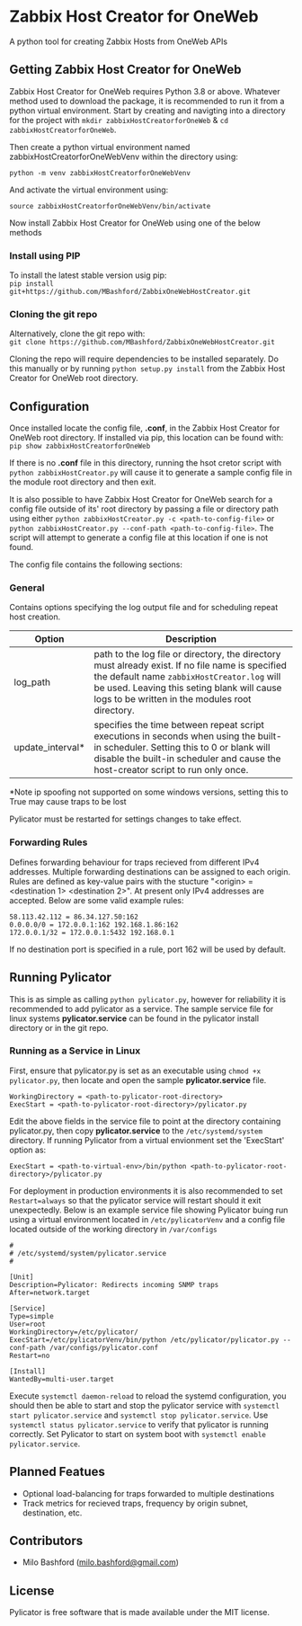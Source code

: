 # Zabbix Host Creator for OneWeb #
A python tool for creating Zabbix Hosts from OneWeb APIs

## Getting Zabbix Host Creator for OneWeb ##
Zabbix Host Creator for OneWeb requires Python 3.8 or above. Whatever method used to download the package, it is recommended to run it from a python virtual environment. Start by creating and navigting into a directory for the project with `mkdir zabbixHostCreatorforOneWeb` & `cd zabbixHostCreatorforOneWeb`.

Then create a python virtual environment named zabbixHostCreatorforOneWebVenv within the directory using:  

`python -m venv zabbixHostCreatorforOneWebVenv`  

And activate the virtual environment using:  

`source zabbixHostCreatorforOneWebVenv/bin/activate`

Now install Zabbix Host Creator for OneWeb using one of the below methods

### Install using PIP ###
To install the latest stable version usig pip:  
`pip install git+https://github.com/MBashford/ZabbixOneWebHostCreator.git`

### Cloning the git repo ###
Alternatively, clone the git repo with:  
`git clone https://github.com/MBashford/ZabbixOneWebHostCreator.git`

Cloning the repo will require dependencies to be installed separately. Do this manually or by running `python setup.py install` from the Zabbix Host Creator for OneWeb root directory.

## Configuration ##
Once installed locate the config file, **.conf**, in the Zabbix Host Creator for OneWeb root directory. If installed via pip, this location can be found with:  
`pip show zabbixHostCreatorforOneWeb`

If there is no **.conf** file in this directory, running the hsot cretor script with `python zabbixHostCreator.py` will cause it to generate a sample config file in the module root directory and then exit.

It is also possible to have Zabbix Host Creator for OneWeb search for a config file outside of its' root directory by passing a file or directory path using either `python zabbixHostCreator.py -c <path-to-config-file>` or `python zabbixHostCreator.py --conf-path <path-to-config-file>`. The script will attempt to generate a config file at this location if one is not found.

The config file contains the following sections:

### General ###
Contains options specifying the log output file and for scheduling repeat host creation. 

Option | Description
-- | --
log_path | path to the log file or directory, the directory must already exist. If no file name is specified the default name `zabbixHostCreator.log` will be used. Leaving this seting blank will cause logs to be written in the modules root directory.
update_interval* | specifies the time between repeat script executions in seconds when using the built-in scheduler. Setting this to 0 or blank will disable the built-in scheduler and cause the host-creator script to run only once.

*Note ip spoofing not supported on some windows versions, setting this to True may cause traps to be lost

Pylicator must be restarted for settings changes to take effect.

### Forwarding Rules ###
Defines forwarding behaviour for traps recieved from different IPv4 addresses. Multiple forwarding destinations can be assigned to each origin. Rules are defined as key-value pairs with the stucture 
"\<origin\> = \<destination 1\> \<destination 2\>". At present only IPv4 addresses are accepted. Below are some valid example rules:  
```
58.113.42.112 = 86.34.127.50:162
0.0.0.0/0 = 172.0.0.1:162 192.168.1.86:162
172.0.0.1/32 = 172.0.0.1:5432 192.168.0.1
```

If no destination port is specified in a rule, port 162 will be used by default.


## Running Pylicator ##
This is as simple as calling `python pylicator.py`, however for reliability it is recommended to add pylicator as a service. The sample service file for linux systems **pylicator.service** can be found in the pylicator install directory or in the git repo. 

### Running as a Service in Linux ###
First, ensure that pylicator.py is set as an executable using `chmod +x pylicator.py`, then locate and open the sample **pylicator.service** file.
```
WorkingDirectory = <path-to-pylicator-root-directory>  
ExecStart = <path-to-pylicator-root-directory>/pylicator.py
```

Edit the above fields  in the service file to point at the directory containing pylicator.py, then copy **pylicator.service** to the `/etc/systemd/system` directory. If running Pylicator from a virtual envionment set the 'ExecStart' option as:

`ExecStart = <path-to-virtual-env>/bin/python <path-to-pylicator-root-directory>/pylicator.py`  

For deployment in production environments it is also recommended to set `Restart=always` so that the pylicator service will restart should it exit unexpectedly. Below is an example service file showing Pylicator buing run using a virtual environment located in `/etc/pylicatorVenv` and a config file located outside of the working directory in `/var/configs`   

```
#
# /etc/systemd/system/pylicator.service
#

[Unit]
Description=Pylicator: Redirects incoming SNMP traps
After=network.target

[Service]
Type=simple
User=root
WorkingDirectory=/etc/pylicator/
ExecStart=/etc/pylicatorVenv/bin/python /etc/pylicator/pylicator.py --conf-path /var/configs/pylicator.conf
Restart=no

[Install]
WantedBy=multi-user.target
```

Execute `systemctl daemon-reload` to reload the systemd configuration, you should then be able to start and stop the pylicator service with `systemctl start pylicator.service` and `systemctl stop pylicator.service`. Use `systemctl status pylicator.service` to verify that pylicator is running correctly. Set Pylicator to start on system boot with `systemctl enable pylicator.service`.

## Planned Featues ##
- Optional load-balancing for traps forwarded to multiple destinations
- Track metrics for recieved traps, frequency by origin subnet, destination, etc.

## Contributors ##
- Milo Bashford (<milo.bashford@gmail.com>)

## License ##
Pylicator is free software that is made available under the MIT license.

